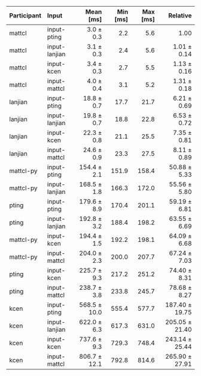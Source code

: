 | Participant | Input | Mean [ms] | Min [ms] | Max [ms] | Relative |
|:---|:---|---:|---:|---:|---:|
| mattcl | input-pting | 3.0 ± 0.3 | 2.2 | 5.6 | 1.00 |
| mattcl | input-lanjian | 3.1 ± 0.3 | 2.4 | 5.6 | 1.01 ± 0.14 |
| mattcl | input-kcen | 3.4 ± 0.3 | 2.7 | 5.5 | 1.13 ± 0.16 |
| mattcl | input-mattcl | 4.0 ± 0.4 | 3.1 | 5.2 | 1.31 ± 0.18 |
| lanjian | input-pting | 18.8 ± 0.7 | 17.7 | 21.7 | 6.21 ± 0.69 |
| lanjian | input-lanjian | 19.8 ± 0.7 | 18.8 | 22.8 | 6.53 ± 0.72 |
| lanjian | input-kcen | 22.3 ± 0.8 | 21.1 | 25.5 | 7.35 ± 0.81 |
| lanjian | input-mattcl | 24.6 ± 0.9 | 23.3 | 27.5 | 8.11 ± 0.89 |
| mattcl-py | input-pting | 154.4 ± 2.1 | 151.9 | 158.4 | 50.88 ± 5.33 |
| mattcl-py | input-lanjian | 168.5 ± 1.8 | 166.3 | 172.0 | 55.56 ± 5.80 |
| pting | input-pting | 179.6 ± 8.9 | 170.4 | 201.1 | 59.19 ± 6.81 |
| pting | input-lanjian | 192.8 ± 3.2 | 188.4 | 198.2 | 63.55 ± 6.69 |
| mattcl-py | input-kcen | 194.4 ± 1.5 | 192.2 | 198.1 | 64.09 ± 6.68 |
| mattcl-py | input-mattcl | 204.0 ± 2.3 | 200.0 | 207.7 | 67.24 ± 7.03 |
| pting | input-kcen | 225.7 ± 9.3 | 217.2 | 251.2 | 74.40 ± 8.31 |
| pting | input-mattcl | 238.7 ± 3.8 | 233.8 | 245.7 | 78.68 ± 8.27 |
| kcen | input-pting | 568.5 ± 10.0 | 555.4 | 577.7 | 187.40 ± 19.75 |
| kcen | input-lanjian | 622.0 ± 6.3 | 617.3 | 631.0 | 205.05 ± 21.40 |
| kcen | input-kcen | 737.6 ± 9.3 | 729.3 | 748.4 | 243.14 ± 25.44 |
| kcen | input-mattcl | 806.7 ± 12.1 | 792.8 | 814.6 | 265.90 ± 27.91 |
